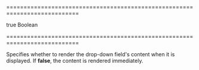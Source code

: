 ===========================================================================
<!--default-->true<!--/default-->
<!--type-->Boolean<!--/type-->
===========================================================================

<!--shortDescription-->
Specifies whether to render the drop-down field's content when it is displayed. If **false**, the content is rendered immediately.
<!--/shortDescription-->

<!--fullDescription-->

<!--/fullDescription-->
